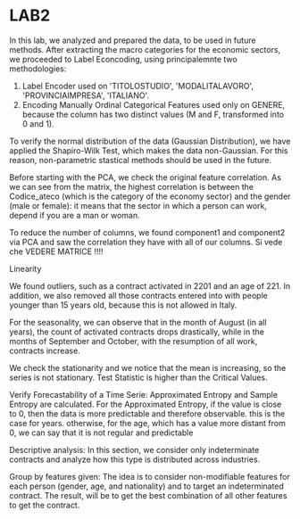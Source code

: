 # LAB2

In this lab, we analyzed and prepared the data, to be used in future methods. 
After extracting the macro categories for the economic sectors, we proceeded to Label Econcoding, using principalemnte two methodologies:
  1. Label Encoder used on 'TITOLOSTUDIO', 'MODALITALAVORO', 'PROVINCIAIMPRESA', 'ITALIANO'. 
  2. Encoding Manually Ordinal Categorical Features used only on GENERE, because the column has two distinct values (M and F, transformed into 0 and 1).

To verify the normal distribution of the data (Gaussian Distribution), we have applied the Shapiro-Wilk Test, which makes the data non-Gaussian. For this reason, non-parametric stastical methods should be used in the future. 

Before starting with the PCA, we check the original feature correlation. As we can see from the matrix, the highest correlation is between the Codice_ateco (which is the category of the economy sector) and the gender (male or female): it means that the sector in which a person can work, depend if you are a man or woman. 

To reduce the number of columns, we found component1 and component2 via PCA and saw the correlation they have with all of our columns.
Si vede che VEDERE MATRICE !!!!

Linearity

We found outliers, such as a contract activated in 2201 and an age of 221. 
In addition, we also removed all those contracts entered into with people younger than 15 years old, because this is not allowed in Italy. 

For the seasonality, we can observe that in the month of August (in all years), the count of activated contracts drops drastically, while in the months of September and October, with the resumption of all work, contracts increase.

We check the stationarity and we notice that the mean is increasing, so the series is not stationary. Test Statistic is higher than the Critical Values.

Verify Forecastability of a Time Serie: Approximated Entropy and Sample Entropy are calculated. 
For the Approximated Entropy, if the value is close to 0, then the data is more predictable and therefore observable. this is the case for years.
otherwise, for the age, which has a value more distant from 0, we can say that it is not regular and predictable

Descriptive analysis: In this section, we consider only indeterminate contracts and analyze how this type is distributed across industries. 

Group by features given: The idea is to consider non-modifiable features for each person (gender, age, and nationality) and to target an indeterminated contract. The result, will be to get the best combination of all other features to get the contract.
